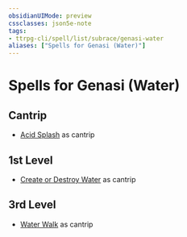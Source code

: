 ```yaml
---
obsidianUIMode: preview
cssclasses: json5e-note
tags:
- ttrpg-cli/spell/list/subrace/genasi-water
aliases: ["Spells for Genasi (Water)"]
---
```

# Spells for Genasi (Water)

## Cantrip

- [Acid Splash](3-Mechanics/CLI/spells/acid-splash.md "PHB") as cantrip

## 1st Level

- [Create or Destroy Water](3-Mechanics/CLI/spells/create-or-destroy-water.md "PHB") as cantrip

## 3rd Level

- [Water Walk](3-Mechanics/CLI/spells/water-walk.md "PHB") as cantrip